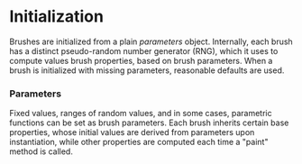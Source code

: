 # Initialization

Brushes are initialized from a plain _parameters_ object. Internally, each brush has a distinct pseudo-random number generator \(RNG\), which it uses to compute values brush properties, based on brush parameters. When a brush is initialized with missing parameters, reasonable defaults are used.

### Parameters

Fixed values, ranges of random values, and in some cases, parametric functions can be set as brush parameters. Each brush inherits certain base properties, whose initial values are derived from parameters upon instantiation, while other properties are computed each time a "paint" method is called.

